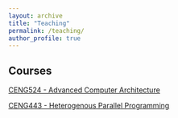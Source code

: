 ```yaml
---
layout: archive
title: "Teaching"
permalink: /teaching/
author_profile: true
---
```


Courses
---

[CENG524 - Advanced Computer Architecture](https://ceng.iyte.edu.tr/courses/ceng-524/)

[CENG443 - Heterogenous Parallel Programming](https://ceng.iyte.edu.tr/courses/ceng-443/)


